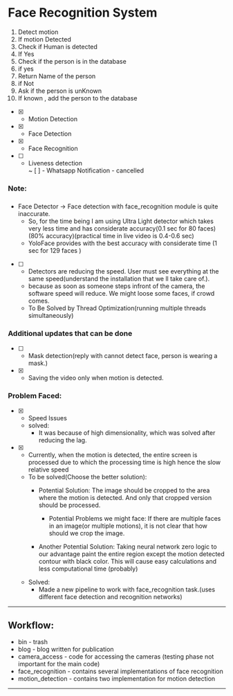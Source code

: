 # Face Recognition System
1. Detect motion
2. If motion Detected
3. Check if Human is detected
4. If Yes
5. Check if the person is in the database
6. if yes 
7. Return Name of the person
8. if Not
9. Ask if the person is unKnown 
10. If known , add the person to the database


<!-- - [ ] - Human Detection (or Object Detection) -->
<!-- It is unneccessary as the face detection part works only for the human faces, it doesnt detect other things.-->
- [x] - Motion Detection
- [x] - Face Detection
- [x] - Face Recognition
- [ ] - Liveness detection  
 ~ [ ] - Whatsapp Notification - cancelled


### Note:
###
- Face Detector -> Face detection with face_recognition module is quite inaccurate. 
  - So, for the time being I am using Ultra Light detector which takes very less time and has considerate accuracy(0.1 sec for 80 faces)(80% accuracy)(practical time in live video is 0.4-0.6 sec)
  - YoloFace provides with the best accuracy with considerate time (1 sec for 129 faces )

- [ ] - Detectors are reducing the speed. User must see everything at the same speed(understand the installation that we ll take care of.).
  - because as soon as someone steps infront of the camera, the software speed will reduce. We might loose some faces, if crowd comes. 
  - To Be Solved by Thread Optimization(running multiple threads simultaneously)
  
### Additional updates that can be done 
- [ ] - Mask detection(reply with cannot detect face, person is wearing a mask.)
- [x] - Saving the video only when motion is detected.

### Problem Faced:
- [x] - Speed Issues 
  - solved: 
    - It was because of high dimensionality, which was solved after reducing the lag.
- [x] - Currently, when the motion is detected, the entire screen is processed due to which the processing time is high hence the slow relative speed
  - To be solved(Choose the better solution):
    - Potential Solution: The image should be cropped to the area where the motion is detected. And only that cropped version should be processed.
      - Potential Problems we might face: If there are multiple faces in an image(or multiple motions), it is not clear that how should we crop the image.

    - Another Potential Solution: Taking neural network zero logic to our advantage paint the entire region except the motion detected contour with black color. This will cause easy calculations and less computational time (probably)
  - Solved: 
    - Made a new pipeline to work with face_recognition task.(uses different face detection and recognition networks)
  
---
## Workflow:

- bin - trash
- blog - blog written for publication
- camera_access - code for accessing the cameras (testing phase not important for the main code)
- face_recognition - contains several implementations of face recognition
- motion_detection - contains two implementation for motion detection

--- 
